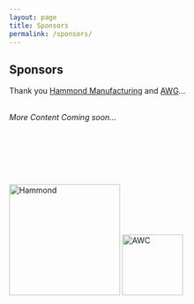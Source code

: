 ```yaml
---
layout: page
title: Sponsors
permalink: /sponsors/
---
```



## Sponsors 

Thank you [Hammond Manufacturing](http://hammondmfg.com/) and [AWG](https://www.awc-inc.com/)...
<br />
<br />

*More Content Coming soon...*

<br />
<br />
<br />
<br />
<br />

<a href="http://hammondmfg.com/"><img src="/assets/images/hammondmfg.PNG" title="Hammond" width="201px" /></a>
<a href="https://www.awc-inc.com/"><img src="/assets/images/logo_awc.jpg" title="AWC" width="110px" /></a>